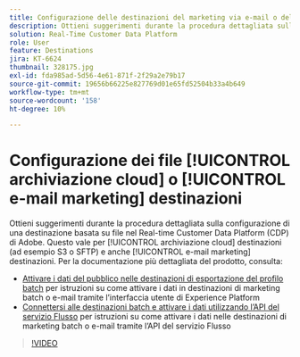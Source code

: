 ```yaml
---
title: Configurazione delle destinazioni del marketing via e-mail o dell’archiviazione cloud basata su file
description: Ottieni suggerimenti durante la procedura dettagliata sulla configurazione di una destinazione basata su file nel Real-Time CDP di Adobe. Questo vale per le destinazioni di archiviazione cloud (ad esempio S3 o SFTP) e anche per le destinazioni del marketing via e-mail.
solution: Real-Time Customer Data Platform
role: User
feature: Destinations
jira: KT-6624
thumbnail: 328175.jpg
exl-id: fda985ad-5d56-4e61-871f-2f29a2e79b17
source-git-commit: 19656b66225e827769d01e65fd52504b33a4b649
workflow-type: tm+mt
source-wordcount: '158'
ht-degree: 10%

---
```


# Configurazione dei file [!UICONTROL archiviazione cloud] o [!UICONTROL e-mail marketing] destinazioni

Ottieni suggerimenti durante la procedura dettagliata sulla configurazione di una destinazione basata su file nel Real-time Customer Data Platform (CDP) di Adobe. Questo vale per [!UICONTROL archiviazione cloud] destinazioni (ad esempio S3 o SFTP) e anche [!UICONTROL e-mail marketing] destinazioni. Per la documentazione più dettagliata del prodotto, consulta:

* [Attivare i dati del pubblico nelle destinazioni di esportazione del profilo batch](https://experienceleague.adobe.com/docs/experience-platform/destinations/ui/activate/activate-batch-profile-destinations.html?lang=it) per istruzioni su come attivare i dati in destinazioni di marketing batch o e-mail tramite l’interfaccia utente di Experience Platform
* [Connettersi alle destinazioni batch e attivare i dati utilizzando l’API del servizio Flusso](https://experienceleague.adobe.com/docs/experience-platform/destinations/api/connect-activate-batch-destinations.html) per istruzioni su come attivare i dati nelle destinazioni di marketing batch o e-mail tramite l’API del servizio Flusso

>[!VIDEO](https://video.tv.adobe.com/v/328175/?quality=12&learn=on)
